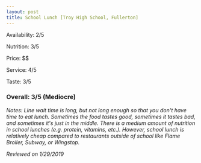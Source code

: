 ```yaml
---
layout: post
title: School Lunch [Troy High School, Fullerton]
---
```


Availability: 2/5

Nutrition: 3/5

Price: $$

Service: 4/5

Taste: 3/5

### Overall: 3/5 (Mediocre)

*Notes: Line wait time is long, but not long enough so that you don't have time to eat lunch. Sometimes the food tastes good,
sometimes it tastes bad, and sometimes it's just in the middle. There is a medium amount of nutrition in school lunches (e.g. 
protein, vitamins, etc.). However, school lunch is relatively cheap compared to restaurants outside of school like Flame Broiler,
Subway, or Wingstop.*

*Reviewed on 1/29/2019*
